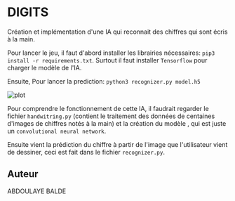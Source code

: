 # DIGITS 

Création et implémentation d'une IA qui reconnait des chiffres qui sont écris à la main.

Pour lancer le jeu, il faut d'abord installer les librairies nécessaires: 
```pip3 install -r requirements.txt```. 
Surtout il faut installer ```Tensorflow``` pour charger le modèle de l'IA.

Ensuite, Pour lancer la prediction: 
```python3 recognizer.py model.h5```

![plot](./images/digit.png)

Pour comprendre le fonctionnement de cette IA, il faudrait regarder le fichier ```handwitring.py``` (contient le traitement des données de centaines d'images de chiffres notés à la main) et la création du modèle , qui est juste un ```convolutional neural network```.

Ensuite vient la prédiction du chiffre à partir de l'image que l'utilisateur vient de dessiner, ceci est fait dans le fichier ```recognizer.py```.

## Auteur
ABDOULAYE BALDE
